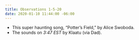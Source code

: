 ```yaml
---
title: Observations 1-5-20
date: 2020-01-10 11:44:00 -06:00
---
```


- This super haunting song, “Potter’s Field,” by Alice Swoboda.
- The sounds on *3:47 EST* by Klaatu (via Dad).